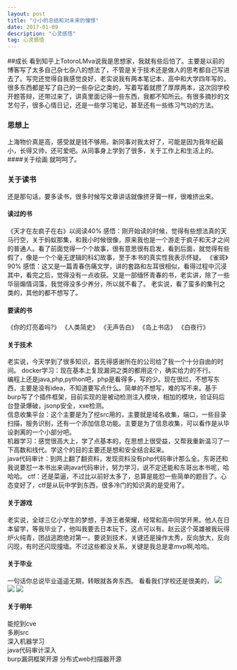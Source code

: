 ```yaml
---
layout: post
title: "小小的总结和对未来的憧憬"
date: 2017-01-09
description: "心灵感悟"
tag: 心灵感悟
---
```


##成长
看到知乎上TotoroLMva说我是思想家，我就有些后怕了。主要是以前的博客写了太多自己杂七杂八的想法了，不管是关于技术还是做人的思考都自己写进去了。写完还觉得自我感觉良好，老实说我有两本笔记本，高中和大学四年写的，很多东西都是写了自己的一些杂记之类的，写着写着就攒了厚厚两本，这次回学校开题答辩，还带过来了，讲真里面记得一些东西，我都不知所云。有很多摘抄的文艺句子，很多心情日记，还是一些学习笔记，甚至还有一些练习气功的方法。
### 思想上
上海物价真是高，感受就是钱不够用。新同事对我太好了，可能是因为我年纪最小，长得又帅，还可爱吧。从同事身上学到了很多，关于工作上和生活上的。
####关于绘画
就呵呵了。

### 关于读书
还是那句话，要多读书，很多时候写文章讲话就像挤牙膏一样，很难挤出来。
#### 读过的书

 《天才在左疯子在右》以阅读40%
 感悟：刚开始读的时候，觉得有些想法真的天马行空，关于蚂蚁那集，和我小时候很像，原来我也是一个游走于疯子和天才之间的普通人。看了前面觉得一个个故事，很有意思很有启发，看到后面，就觉得有些假了，像是一个个毫无逻辑的科幻故事，至于本书的真实性我表示怀疑。
 《雀斑》90% 感悟：这又是一篇青春伤痛文学，讲的套路和左耳很相似，看得过程中沉浸其中，看完之后，觉得没有一点收获。又是一部缅怀青春的书，老实讲，除了一些华丽煽情词藻，我觉得没多少养分，所以就不看了。
老实说，看了蛮多的集刊之类的，其他的都不想写了。
#### 要读的书
 《你的灯亮着吗?》
 《人类简史》
 《无声告白》
 《岛上书店》
 《白夜行》

#### 关于技术
老实说，今天学到了很多知识，首先得感谢所在的公司给了我一个十分自由的时间。
docker学习：现在基本上复现漏洞之类的都用这个，确实给力的不行。  
编程上还是java,php,python吧，php是看得多，写的少。现在很烂，不想写东西，主要是没有idea，不知道要写点什么。简单的不想写，难的写不来。基于burp写了个插件框架，目前实现的是被动检测注入模块，相加的模块，验证码后台登录爆破，jsonp安全，xxe检测。  
信息收集平台：这个主要是为了挖src用的，主要就是域名收集，端口，一些目录扫描，服务识别，还有一个添加信息功能。主要是为了信息收集，可以看作是从毕设剥离的一个小部分吧。  
机器学习：感觉很高大上，学了点基本的，在思想上很受益，又帮我重新温习了一下高数和线代。学这个的目的主要还是想和安全结合起来。  
java代码审计：到网上翻了翻资料，发现资料没有php代码审计那么全。东哥还和我说要怼一本书出来讲java代码审计，努力学习，说不定还能和东哥出本书呢，哈哈哈。
ctf：还是菜逼，不过比以前好太多了，总算是能怼一些简单的题目了。心态变好了，ctf是从玩中学到东西，很多冷门的知识真的是受用了。
#### 关于游戏
老实说，全球三亿小学生的梦想，手游王者荣耀，经常和高中同学开黑。他人在日本留学，等我毕业了，他叫我要去日本玩下，这点可以有。赵云这个英雄被我玩得炉火纯青，团战逃跑绝对第一。要说到技术，关键还是操作太秀，反向放大，反向闪现，有时还闪现撞墙。不过这些都没关系，关键是我总是拿mvp啊,哈哈。
#### 关于毕业
一句话你总说毕业遥遥无期，转眼就各奔东西。
看看我们学校还是很美的，
![](http://pic.findbugs.top/17-1-9/52991219-file_1483943025829_71f8.jpg)
![](http://pic.findbugs.top/17-1-9/739184-file_1483943128780_6bd1.jpg)
![](http://pic.findbugs.top/17-1-9/40072856-file_1483943209603_5f4e.jpg)
#### 关于明年

能挖到cve  
多刷src  
深入机器学习  
java代码审计深入  
burp漏洞框架开源
分布式web扫描器开源

 





